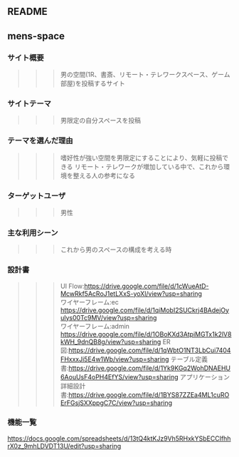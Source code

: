 ## README

## mens-space

### サイト概要
>>>男の空間(1R、書斎、リモート・テレワークスペース、ゲーム部屋)を投稿するサイト

### サイトテーマ
>>>男限定の自分スペースを投稿

### テーマを選んだ理由
>>>嗜好性が強い空間を男限定にすることにより、気軽に投稿できる
>>>リモート・テレワークが増加している中で、これから環境を整える人の参考になる

### ターゲットユーザ
>>>男性

### 主な利用シーン
>>>これから男のスペースの構成を考える時

### 設計書
>>>UI Flow:https://drive.google.com/file/d/1cWueAtD-McwRkf5AcRoJ1etLXxS-yoXl/view?usp=sharing  
>>>ワイヤーフレーム:ec https://drive.google.com/file/d/1qiMobI2SUCkrj4BAdejOyulys00Tc9MV/view?usp=sharing  
>>>ワイヤーフレーム:admin https://drive.google.com/file/d/1OBoKXd3AtpiMGTx1k2lV8kWH_9dnQB8g/view?usp=sharing
>>>ER図:https://drive.google.com/file/d/1qWbtO1NT3LbCui7404FHxxxJi5E4w1Wb/view?usp=sharing
>>>テーブル定義書:https://drive.google.com/file/d/1Yk9KGq2WohDNAEHU6AouUsF4oPH4EfYS/view?usp=sharing
>>>アプリケーション詳細設計書:https://drive.google.com/file/d/1BYS87ZZEa4ML1cuROErFGsjSXXppgC7C/view?usp=sharing
### 機能一覧
https://docs.google.com/spreadsheets/d/13tQ4ktKJz9Vh5RHxkYSbECCIfhhrX0z_9mhLDVDT13U/edit?usp=sharing


